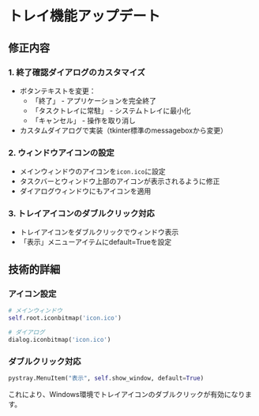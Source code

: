 # トレイ機能アップデート

## 修正内容

### 1. 終了確認ダイアログのカスタマイズ
- ボタンテキストを変更：
  - 「終了」 - アプリケーションを完全終了
  - 「タスクトレイに常駐」 - システムトレイに最小化
  - 「キャンセル」 - 操作を取り消し
- カスタムダイアログで実装（tkinter標準のmessageboxから変更）

### 2. ウィンドウアイコンの設定
- メインウィンドウのアイコンを`icon.ico`に設定
- タスクバーとウィンドウ上部のアイコンが表示されるように修正
- ダイアログウィンドウにもアイコンを適用

### 3. トレイアイコンのダブルクリック対応
- トレイアイコンをダブルクリックでウィンドウ表示
- 「表示」メニューアイテムにdefault=Trueを設定

## 技術的詳細

### アイコン設定
```python
# メインウィンドウ
self.root.iconbitmap('icon.ico')

# ダイアログ
dialog.iconbitmap('icon.ico')
```

### ダブルクリック対応
```python
pystray.MenuItem("表示", self.show_window, default=True)
```

これにより、Windows環境でトレイアイコンのダブルクリックが有効になります。